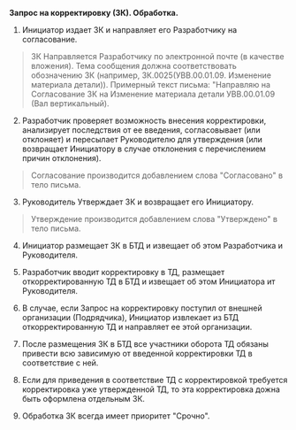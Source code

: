 **Запрос на корректировку (ЗК). Обработка.**

1.    Инициатор издает ЗК и направляет его Разработчику на согласование.
>ЗК Направляется Разработчику по электронной почте (в качестве вложения). Тема сообщения должна соответствовать обозначению ЗК (например, ЗК.0025(УВВ.00.01.09. Изменение материала детали)).
>Примерный текст письма: "Направляю на Согласование ЗК на Изменение материала детали УВВ.00.01.09 (Вал вертикальный). 

2.    Разработчик проверяет возможность внесения корректировки, анализирует последствия от ее введения, согласовывает (или отклоняет) и пересылает Руководителю для утверждения (или возвращает Инициатору в случае отклонения с перечислением причин отклонения).
> Согласование производится добавлением слова "Согласовано" в тело письма.

3.    Руководитель Утверждает ЗК и возвращает его Инициатору.
> Утверждение производится добавлением слова "Утверждено" в тело письма.

4.    Инициатор размещает ЗК в БТД и извещает об этом Разработчика и Руководителя.

5.    Разработчик вводит корректировку в ТД, размещает откорректированную ТД в БТД и извещает об этом Инициатора ит Руководителя.

6.    В случае, если Запрос на корректировку поступил от внешней организации (Подрядчика), Инициатор извлекает из БТД откорректированную ТД и направляет ее этой организации.

7.    После размещения ЗК в БТД все участники оборота ТД обязаны привести всю зависимую от введенной корректировки ТД в соответствие с ней.

8.    Если для приведения в соответствие ТД с корректировкой требуется корректировка уже утвержденной ТД, то эта корректировка дожна быть оформлена отдельным ЗК.

9.    Обработка ЗК всегда имеет приоритет "Срочно".
